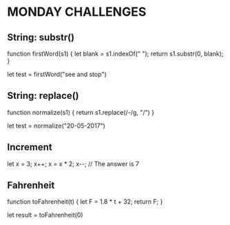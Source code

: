 # MONDAY CHALLENGES

## String: substr()

function firstWord(s1) {
let blank = s1.indexOf(" ");
return s1.substr(0, blank);
}

let test = firstWord("see and stop")

## String: replace()

function normalize(s1) {
return s1.replace(/-/g, "/")
}

let test = normalize("20-05-2017") 

## Increment

let x = 3;
x++;
x = x * 2;
x--; // The answer is 7 

## Fahrenheit

function toFahrenheit(t) {
let F = 1.8 * t + 32;
return F;
}

let result = toFahrenheit(0)
